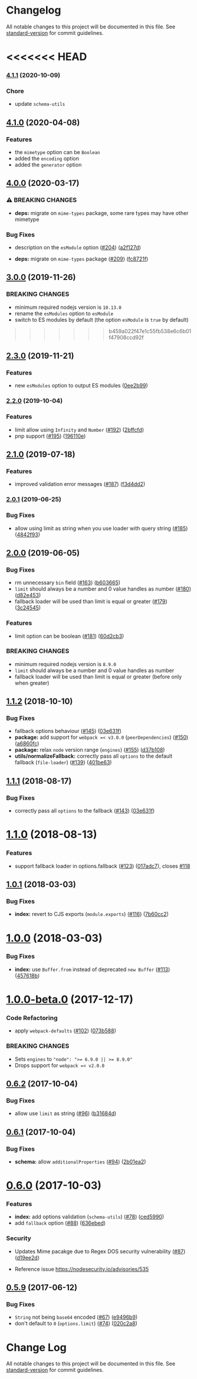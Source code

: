 # Changelog

All notable changes to this project will be documented in this file. See [standard-version](https://github.com/conventional-changelog/standard-version) for commit guidelines.

<<<<<<< HEAD
=======
### [4.1.1](https://github.com/webpack-contrib/url-loader/compare/v4.1.0...v4.1.1) (2020-10-09)

### Chore

* update `schema-utils`

## [4.1.0](https://github.com/webpack-contrib/url-loader/compare/v4.0.0...v4.1.0) (2020-04-08)


### Features

* the `mimetype` option can be `Boolean`
* added the `encoding` option
* added the `generator` option 

## [4.0.0](https://github.com/webpack-contrib/url-loader/compare/v3.0.0...v4.0.0) (2020-03-17)


### ⚠ BREAKING CHANGES

* **deps:** migrate on `mime-types` package, some rare types may have other mimetype

### Bug Fixes

*  description on the `esModule` option ([#204](https://github.com/webpack-contrib/url-loader/issues/204)) ([a2f127d](https://github.com/webpack-contrib/url-loader/commit/a2f127d16b88cda3c38509821a51487a89827c28))


* **deps:** migrate on `mime-types` package ([#209](https://github.com/webpack-contrib/url-loader/issues/209)) ([fc8721f](https://github.com/webpack-contrib/url-loader/commit/fc8721f49626360dd81300085a747b3afa5acd38))

## [3.0.0](https://github.com/webpack-contrib/url-loader/compare/v2.0.0...v3.0.0) (2019-11-26)


### BREAKING CHANGES

* minimum required nodejs version is `10.13.0`
* rename the `esModules` option to `esModule`
* switch to ES modules by default (the option `esModule` is `true` by default)


>>>>>>> b459a022f47e1c55fb538e6c6b01f47908ccd92f
## [2.3.0](https://github.com/webpack-contrib/url-loader/compare/v2.2.0...v2.3.0) (2019-11-21)


### Features

* new `esModules` option to output ES modules ([0ee2b99](https://github.com/webpack-contrib/url-loader/commit/0ee2b9964f37f4d7c5dd6ea09f8526525e0fab91))

### [2.2.0](https://github.com/webpack-contrib/url-loader/compare/v2.1.0...v2.2.0) (2019-10-04)


### Features

* limit allow using `Infinity` and `Number` ([#192](https://github.com/webpack-contrib/url-loader/issues/192)) ([2bffcfd](https://github.com/webpack-contrib/url-loader/commit/2bffcfd))
* pnp support ([#195](https://github.com/webpack-contrib/url-loader/issues/195)) ([196110e](https://github.com/webpack-contrib/url-loader/commit/196110e))

## [2.1.0](https://github.com/webpack-contrib/url-loader/compare/v2.0.1...v2.1.0) (2019-07-18)


### Features

* improved validation error messages ([#187](https://github.com/webpack-contrib/url-loader/issues/187)) ([f3d4dd2](https://github.com/webpack-contrib/url-loader/commit/f3d4dd2))



### [2.0.1](https://github.com/webpack-contrib/url-loader/compare/v2.0.0...v2.0.1) (2019-06-25)


### Bug Fixes

* allow using limit as string when you use loader with query string ([#185](https://github.com/webpack-contrib/url-loader/issues/185)) ([4842f93](https://github.com/webpack-contrib/url-loader/commit/4842f93))



## [2.0.0](https://github.com/webpack-contrib/url-loader/compare/v1.1.2...v2.0.0) (2019-06-05)


### Bug Fixes

* rm unnecessary `bin` field ([#163](https://github.com/webpack-contrib/url-loader/issues/163)) ([b603665](https://github.com/webpack-contrib/url-loader/commit/b603665))
* `limit` should always be a number and 0 value handles as number ([#180](https://github.com/webpack-contrib/url-loader/issues/180)) ([d82e453](https://github.com/webpack-contrib/url-loader/commit/d82e453))
* fallback loader will be used than limit is equal or greater ([#179](https://github.com/webpack-contrib/url-loader/issues/179)) ([3c24545](https://github.com/webpack-contrib/url-loader/commit/3c24545))


### Features

* limit option can be boolean ([#181](https://github.com/webpack-contrib/url-loader/issues/181)) ([60d2cb3](https://github.com/webpack-contrib/url-loader/commit/60d2cb3))


### BREAKING CHANGES

* minimum required nodejs version is `8.9.0`
* `limit` should always be a number and 0 value handles as number
* fallback loader will be used than limit is equal or greater (before only when greater)



<a name="1.1.2"></a>
## [1.1.2](https://github.com/webpack-contrib/url-loader/compare/v1.1.0...v1.1.2) (2018-10-10)


### Bug Fixes

* fallback options behaviour ([#145](https://github.com/webpack-contrib/url-loader/issues/145)) ([03e631f](https://github.com/webpack-contrib/url-loader/commit/03e631f))
* **package:** add support for `webpack =< v3.0.0` (`peerDependencies`) ([#150](https://github.com/webpack-contrib/url-loader/issues/150)) ([a6860fc](https://github.com/webpack-contrib/url-loader/commit/a6860fc))
* **package:** relax `node` version range (`engines`) ([#155](https://github.com/webpack-contrib/url-loader/issues/155)) ([d37b108](https://github.com/webpack-contrib/url-loader/commit/d37b108))
* **utils/normalizeFallback:** correctly pass all `options` to the default fallback (`file-loader`) ([#139](https://github.com/webpack-contrib/url-loader/issues/139)) ([401be63](https://github.com/webpack-contrib/url-loader/commit/401be63))



<a name="1.1.1"></a>
## [1.1.1](https://github.com/webpack-contrib/url-loader/compare/v1.1.0...v1.1.1) (2018-08-17)


### Bug Fixes

* correctly pass all `options` to the fallback ([#143](https://github.com/webpack-contrib/url-loader/issues/143)) ([03e631f](https://github.com/webpack-contrib/url-loader/commit/03e631f))


<a name="1.1.0"></a>
# [1.1.0](https://github.com/webpack-contrib/url-loader/compare/v1.0.1...v1.1.0) (2018-08-13)


### Features

* support fallback loader in options.fallback ([#123](https://github.com/webpack-contrib/url-loader/issues/123)) ([017adc7](https://github.com/webpack-contrib/url-loader/commit/017adc7)), closes [#118](https://github.com/webpack-contrib/url-loader/issues/118)



<a name="1.0.1"></a>
## [1.0.1](https://github.com/webpack-contrib/url-loader/compare/v1.0.0...v1.0.1) (2018-03-03)


### Bug Fixes

* **index:** revert to CJS exports (`module.exports`) ([#116](https://github.com/webpack-contrib/url-loader/issues/116)) ([7b60cc2](https://github.com/webpack-contrib/url-loader/commit/7b60cc2))



<a name="1.0.0"></a>
# [1.0.0](https://github.com/webpack-contrib/url-loader/compare/v1.0.0-beta.0...v1.0.0) (2018-03-03)


### Bug Fixes

* **index:** use `Buffer.from` instead of deprecated `new Buffer` ([#113](https://github.com/webpack-contrib/url-loader/issues/113)) ([457618b](https://github.com/webpack-contrib/url-loader/commit/457618b))



<a name="1.0.0-beta.0"></a>
# [1.0.0-beta.0](https://github.com/webpack-contrib/url-loader/compare/v0.6.2...v1.0.0-beta.0) (2017-12-17)


### Code Refactoring

* apply `webpack-defaults` ([#102](https://github.com/webpack-contrib/url-loader/issues/102)) ([073b588](https://github.com/webpack-contrib/url-loader/commit/073b588))


### BREAKING CHANGES

* Sets `engines` to `"node": ">= 6.9.0 || >= 8.9.0"`
* Drops support for `webpack =< v2.0.0`



<a name="0.6.2"></a>
## [0.6.2](https://github.com/webpack-contrib/url-loader/compare/v0.6.1...v0.6.2) (2017-10-04)


### Bug Fixes

* allow use `limit` as string ([#96](https://github.com/webpack-contrib/url-loader/issues/96)) ([b31684d](https://github.com/webpack-contrib/url-loader/commit/b31684d))



<a name="0.6.1"></a>
## [0.6.1](https://github.com/webpack-contrib/url-loader/compare/v0.6.0...v0.6.1) (2017-10-04)


### Bug Fixes

* **schema:** allow `additionalProperties` ([#94](https://github.com/webpack-contrib/url-loader/issues/94)) ([2b01ea2](https://github.com/webpack-contrib/url-loader/commit/2b01ea2))



<a name="0.6.0"></a>
# [0.6.0](https://github.com/webpack-contrib/url-loader/compare/v0.5.9...v0.6.0) (2017-10-03)


### Features

* **index:** add options validation (`schema-utils`) ([#78](https://github.com/webpack-contrib/url-loader/issues/78)) ([ced5990](https://github.com/webpack-contrib/url-loader/commit/ced5990))
* add `fallback` option ([#88](https://github.com/webpack-contrib/url-loader/issues/88)) ([636ebed](https://github.com/webpack-contrib/url-loader/commit/636ebed))

### Security

* Updates Mime pacakge due to Regex DOS security vulnerability ([#87](https://github.com/webpack-contrib/url-loader/issues/87)) ([d19ee2d](https://github.com/webpack-contrib/url-loader/commit/d19ee2d))

 - Reference issue https://nodesecurity.io/advisories/535


<a name="0.5.9"></a>
## [0.5.9](https://github.com/webpack/url-loader/compare/v0.5.8...v0.5.9) (2017-06-12)


### Bug Fixes

* `String` not being `base64` encoded ([#67](https://github.com/webpack/url-loader/issues/67)) ([e9496b9](https://github.com/webpack/url-loader/commit/e9496b9))
* don't default to `0` (`options.limit`) ([#74](https://github.com/webpack/url-loader/issues/74)) ([020c2a8](https://github.com/webpack/url-loader/commit/020c2a8))



# Change Log

All notable changes to this project will be documented in this file. See [standard-version](https://github.com/conventional-changelog/standard-version) for commit guidelines.
